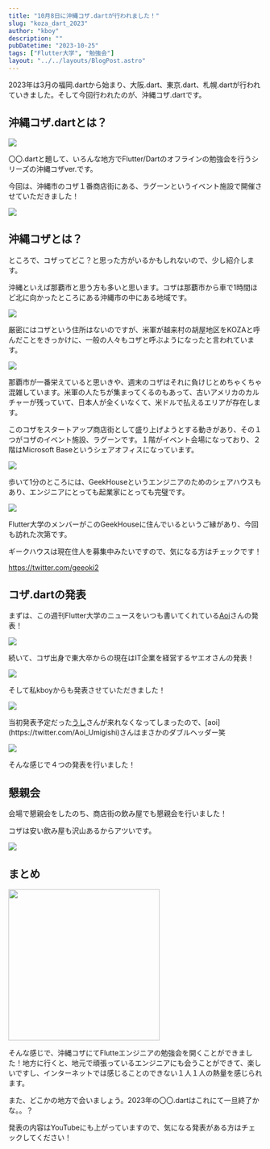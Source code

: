 ```yaml
---
title: "10月8日に沖縄コザ.dartが行われました！"
slug: "koza_dart_2023"
author: "kboy"
description: ""
pubDatetime: "2023-10-25"
tags: ["Flutter大学", "勉強会"]
layout: "../../layouts/BlogPost.astro"
---
```


2023年は3月の福岡.dartから始まり、大阪.dart、東京.dart、札幌.dartが行われていきました。そして今回行われたのが、沖縄コザ.dartです。

## 沖縄コザ.dartとは？

![](/images/wp-content/uploads/2023/10/コザ.dart_.webp)

〇〇.dartと題して、いろんな地方でFlutter/Dartのオフラインの勉強会を行うシリーズの沖縄コザver.です。

今回は、沖縄市のコザ１番商店街にある、ラグーンというイベント施設で開催させていただきました！

![](/images/wp-content/uploads/2023/10/lagoon-1024x768.webp)

## 沖縄コザとは？

ところで、コザってどこ？と思った方がいるかもしれないので、少し紹介します。

沖縄といえば那覇市と思う方も多いと思います。コザは那覇市から車で1時間ほど北に向かったところにある沖縄市の中にある地域です。

![](https://www.kozapa-osi.jp/access/images/img_map.png)

厳密にはコザという住所はないのですが、米軍が越来村の胡屋地区をKOZAと呼んだことをきっかけに、一般の人々もコザと呼ぶようになったと言われています。

![](https://feeljapan.net/okinawa/wp-content/uploads/sites/2/20_01-1920x1280.jpg)

那覇市が一番栄えていると思いきや、週末のコザはそれに負けじとめちゃくちゃ混雑しています。米軍の人たちが集まってくるのもあって、古いアメリカのカルチャーが残っていて、日本人が全くいなくて、米ドルで払えるエリアが存在します。

このコザをスタートアップ商店街として盛り上げようとする動きがあり、その１つがコザのイベント施設、ラグーンです。１階がイベント会場になっており、２階はMicrosoft Baseというシェアオフィスになっています。

![](https://cdnspacemarket.com/uploads/attachments/1007389/image.jpg)

歩いて1分のところには、GeekHouseというエンジニアのためのシェアハウスもあり、エンジニアにとっても起業家にとっても完璧です。

![](https://cdnspacemarket.com/uploads/attachments/1015450/image.jpg?width=375&height=210&fit=crop&quality=75&format=jpg&dpr=2&auto=webp)

Flutter大学のメンバーがこのGeekHouseに住んでいるというご縁があり、今回も訪れた次第です。

ギークハウスは現在住人を募集中みたいですので、気になる方はチェックです！

https://twitter.com/geeoki2

## コザ.dartの発表

まずは、この週刊Flutter大学のニュースをいつも書いてくれている[Aoi](https://twitter.com/Aoi_Umigishi)さんの発表！

![](/images/wp-content/uploads/2023/10/koza2-1024x768.webp)

続いて、コザ出身で東大卒からの現在はIT企業を経営するヤエオさんの発表！

![](/images/wp-content/uploads/2023/10/koza3-1024x768.webp)

そして私kboyからも発表させていただきました！

![](/images/wp-content/uploads/2023/10/koza6-1024x768.webp)

当初発表予定だった[うし](https://twitter.com/engineer_ushi_)さんが来れなくなってしまったので、[aoi](https://twitter.com/Aoi_Umigishi)さんはまさかのダブルヘッダー笑

![](/images/wp-content/uploads/2023/10/koza4-1024x768.webp)

そんな感じで４つの発表を行いました！

## 懇親会

会場で懇親会をしたのち、商店街の飲み屋でも懇親会を行いました！

コザは安い飲み屋も沢山あるからアツいです。

![](/images/wp-content/uploads/2023/10/koza7-1024x768.webp)

## まとめ

<img src="/images/wp-content/uploads/2023/10/koza-1024x768.webp" alt="" width="300">

そんな感じで、沖縄コザにてFlutteエンジニアの勉強会を開くことができました！地方に行くと、地元で頑張っているエンジニアにも会うことができて、楽しいですし、インターネットでは感じることのできない１人１人の熱量を感じられます。

また、どこかの地方で会いましょう。2023年の〇〇.dartはこれにて一旦終了かな。。？

発表の内容はYouTubeにも上がっていますので、気になる発表がある方はチェックしてください！

